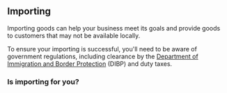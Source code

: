 ## Importing

Importing goods can help your business meet its goals and provide goods to customers that may not be available locally.

To ensure your importing is successful, you'll need to be aware of government regulations, including clearance by the [Department of Immigration and Border Protection](http://www.border.gov.au/Busi/Impo) (DIBP) and duty taxes.

### Is importing for you?
